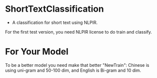 # ShortTextClassification
* A classification for short text using NLPIR.

For the first test version, you need NLPIR license to do train and classify.

# For Your Model

To be a better model you need make that better "NewTrain": Chinese is using uni-gram and 50-100 dim, and English is Bi-gram and 10 dim.